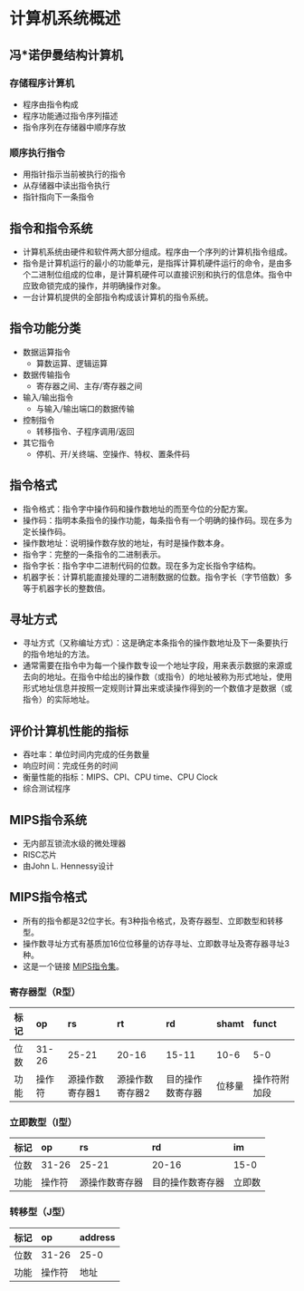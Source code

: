 # 计算机系统概述

## 冯*诺伊曼结构计算机

### 存储程序计算机

- 程序由指令构成
- 程序功能通过指令序列描述
- 指令序列在存储器中顺序存放

### 顺序执行指令

- 用指针指示当前被执行的指令
- 从存储器中读出指令执行
- 指针指向下一条指令

## 指令和指令系统

- 计算机系统由硬件和软件两大部分组成。程序由一个序列的计算机指令组成。
- 指令是计算机运行的最小的功能单元，是指挥计算机硬件运行的命令，是由多个二进制位组成的位串，是计算机硬件可以直接识别和执行的信息体。指令中应致命锁完成的操作，并明确操作对象。
- 一台计算机提供的全部指令构成该计算机的指令系统。

## 指令功能分类

- 数据运算指令
  - 算数运算、逻辑运算
- 数据传输指令
  - 寄存器之间、主存/寄存器之间
- 输入/输出指令
  - 与输入/输出端口的数据传输
- 控制指令
  - 转移指令、子程序调用/返回
- 其它指令
  - 停机、开/关终端、空操作、特权、置条件码

## 指令格式

- 指令格式：指令字中操作码和操作数地址的而至今位的分配方案。
- 操作码：指明本条指令的操作功能，每条指令有一个明确的操作码。现在多为定长操作码。
- 操作数地址：说明操作数存放的地址，有时是操作数本身。
- 指令字：完整的一条指令的二进制表示。
- 指令字长：指令字中二进制代码的位数。现在多为定长指令字结构。
- 机器字长：计算机能直接处理的二进制数据的位数。指令字长（字节倍数）多等于机器字长的整数倍。

## 寻址方式

- 寻址方式（又称编址方式）：这是确定本条指令的操作数地址及下一条要执行的指令地址的方法。
- 通常需要在指令中为每一个操作数专设一个地址字段，用来表示数据的来源或去向的地址。在指令中给出的操作数（或指令）的地址被称为形式地址，使用形式地址信息并按照一定规则计算出来或读操作得到的一个数值才是数据（或指令）的实际地址。

## 评价计算机性能的指标

- 吞吐率：单位时间内完成的任务数量
- 响应时间：完成任务的时间
- 衡量性能的指标：MIPS、CPI、CPU time、CPU Clock
- 综合测试程序

## MIPS指令系统

- 无内部互锁流水级的微处理器
- RISC芯片
- 由John L. Hennessy设计

## MIPS指令格式

- 所有的指令都是32位字长。有3种指令格式，及寄存器型、立即数型和转移型。
- 操作数寻址方式有基质加16位位移量的访存寻址、立即数寻址及寄存器寻址3种。
- 这是一个链接 [MIPS指令集](https://www.jianshu.com/p/ac2c9e7b1d8f)。

### 寄存器型（R型）

| 标记 | op | rs | rt | rd | shamt | funct |
| :---- | :---- |:---- | :---- |:---- | :---- |:---- |
| 位数 | 31-26 | 25-21 | 20-16 | 15-11 | 10-6 | 5-0 |
| 功能 | 操作符 | 源操作数寄存器1 | 源操作数寄存器2 | 目的操作数寄存器 | 位移量 | 操作符附加段 |

### 立即数型（I型）

| 标记 | op | rs | rd | im |
| :---- | :---- |:---- | :---- |:---- |
| 位数 | 31-26 | 25-21 | 20-16 | 15-0 |
| 功能 | 操作符 | 源操作数寄存器 | 目的操作数寄存器 | 立即数 |

### 转移型（J型）

| 标记 | op | address |
| :---- | :---- |:---- |
| 位数 | 31-26 | 25-0 |
| 功能 | 操作符 | 地址 |
